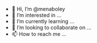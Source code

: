 - 👋 Hi, I’m @menaboley
- 👀 I’m interested in ...
- 🌱 I’m currently learning ...
- 💞️ I’m looking to collaborate on ...
- 📫 How to reach me ...

<!---
menaboley/menaboley is a ✨ special ✨ repository because its `README.md` (this file) appears on your GitHub profile.
You can click the Preview link to take a look at your changes.
--->
